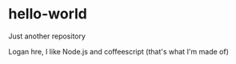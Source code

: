 # hello-world
Just another repository

Logan hre, I like Node.js and coffeescript (that's what I'm made of)
